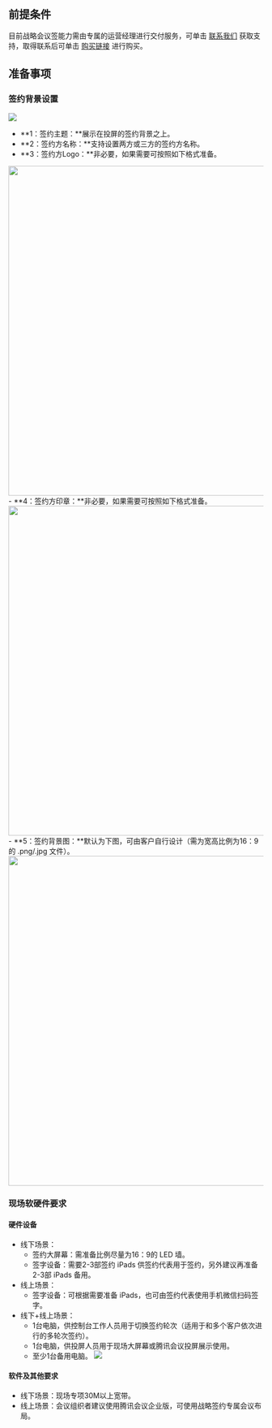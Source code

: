 ## 前提条件
目前战略会议签能力需由专属的运营经理进行交付服务，可单击 [联系我们](https://cloud.tencent.com/document/product/1323/59638) 获取支持，取得联系后可单击 [购买链接](https://buy.cloud.tencent.com/cloudmeeting) 进行购买。

## 准备事项
### 签约背景设置
![](https://qcloudimg.tencent-cloud.cn/raw/f488bccc65fc8ae027af295d310f4f33.png)

- **1：签约主题：**展示在投屏的签约背景之上。
- **2：签约方名称：**支持设置两方或三方的签约方名称。
- **3：签约方Logo：**非必要，如果需要可按照如下格式准备。
<img style="width:650px; max-width: inherit;" src="https://qcloudimg.tencent-cloud.cn/raw/2af2c55282963ef2ffe163ca52652772.png" />
- **4：签约方印章：**非必要，如果需要可按照如下格式准备。
<img style="width:650px; max-width: inherit;" src="https://qcloudimg.tencent-cloud.cn/raw/694df5ba8ad91ee40d77a7d67f54cdd0.png" />
- **5：签约背景图：**默认为下图，可由客户自行设计（需为宽高比例为16：9的 .png/.jpg 文件）。
<img style="width:650px; max-width: inherit;" src="https://qcloudimg.tencent-cloud.cn/raw/8b69124e3cb9e92571821720a83671f9.png" />


### 现场软硬件要求
#### 硬件设备
- 线下场景：
  - 签约大屏幕：需准备比例尽量为16：9的 LED 墙。
  - 签字设备：需要2-3部签约 iPads 供签约代表用于签约，另外建议再准备2-3部 iPads 备用。
- 线上场景：
  - 签字设备：可根据需要准备 iPads，也可由签约代表使用手机微信扫码签字。
- 线下+线上场景：
  - 1台电脑，供控制台工作人员用于切换签约轮次（适用于和多个客户依次进行的多轮次签约）。
  - 1台电脑，供投屏人员用于现场大屏幕或腾讯会议投屏展示使用。
  - 至少1台备用电脑。
![](https://qcloudimg.tencent-cloud.cn/raw/8ec626685f6e4fd1a5c1d79a711f64ad.png)

#### 软件及其他要求
- 线下场景：现场专项30M以上宽带。
- 线上场景：会议组织者建议使用腾讯会议企业版，可使用战略签约专属会议布局。
